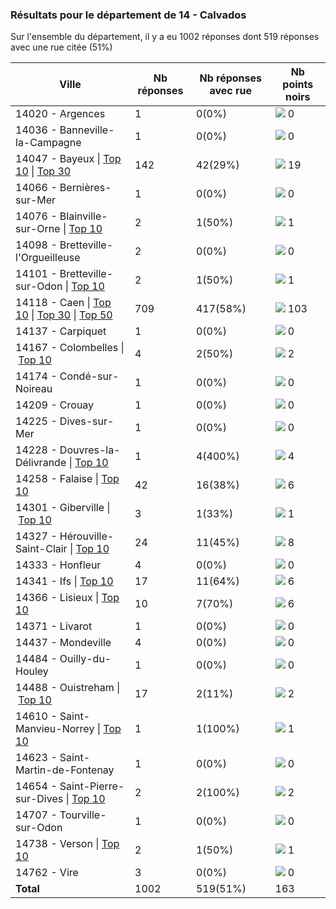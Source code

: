 ### Résultats pour le département de 14 - Calvados

Sur l'ensemble du département, il y a eu 1002 réponses dont 519 réponses avec une rue citée (51%)

| Ville | Nb réponses | Nb réponses avec rue | Nb points noirs |
|-------------|-------------|----------------------|-----------------|
|14020 - Argences|1|0(0%)|<img src="../../img/bar_0.gif" />&nbsp;0|
|14036 - Banneville-la-Campagne|1|0(0%)|<img src="../../img/bar_0.gif" />&nbsp;0|
|14047 - Bayeux&nbsp;&#124;&nbsp;<a href='14047 - Bayeux_top10.md'>Top 10</a>&nbsp;&#124;&nbsp;<a href='14047 - Bayeux_top19.md'>Top 30</a>|142|42(29%)|<img src="../../img/bar_11.gif" />&nbsp;19|
|14066 - Bernières-sur-Mer|1|0(0%)|<img src="../../img/bar_0.gif" />&nbsp;0|
|14076 - Blainville-sur-Orne&nbsp;&#124;&nbsp;<a href='14076 - Blainville-sur-Orne_top1.md'>Top 10</a>|2|1(50%)|<img src="../../img/bar_0.gif" />&nbsp;1|
|14098 - Bretteville-l'Orgueilleuse|2|0(0%)|<img src="../../img/bar_0.gif" />&nbsp;0|
|14101 - Bretteville-sur-Odon&nbsp;&#124;&nbsp;<a href='14101 - Bretteville-sur-Odon_top1.md'>Top 10</a>|2|1(50%)|<img src="../../img/bar_0.gif" />&nbsp;1|
|14118 - Caen&nbsp;&#124;&nbsp;<a href='14118 - Caen_top10.md'>Top 10</a>&nbsp;&#124;&nbsp;<a href='14118 - Caen_top30.md'>Top 30</a>&nbsp;&#124;&nbsp;<a href='14118 - Caen_top50.md'>Top 50</a>|709|417(58%)|<img src="../../img/bar_63.gif" />&nbsp;103|
|14137 - Carpiquet|1|0(0%)|<img src="../../img/bar_0.gif" />&nbsp;0|
|14167 - Colombelles&nbsp;&#124;&nbsp;<a href='14167 - Colombelles_top2.md'>Top 10</a>|4|2(50%)|<img src="../../img/bar_1.gif" />&nbsp;2|
|14174 - Condé-sur-Noireau|1|0(0%)|<img src="../../img/bar_0.gif" />&nbsp;0|
|14209 - Crouay|1|0(0%)|<img src="../../img/bar_0.gif" />&nbsp;0|
|14225 - Dives-sur-Mer|1|0(0%)|<img src="../../img/bar_0.gif" />&nbsp;0|
|14228 - Douvres-la-Délivrande&nbsp;&#124;&nbsp;<a href='14228 - Douvres-la-Délivrande_top4.md'>Top 10</a>|1|4(400%)|<img src="../../img/bar_2.gif" />&nbsp;4|
|14258 - Falaise&nbsp;&#124;&nbsp;<a href='14258 - Falaise_top6.md'>Top 10</a>|42|16(38%)|<img src="../../img/bar_3.gif" />&nbsp;6|
|14301 - Giberville&nbsp;&#124;&nbsp;<a href='14301 - Giberville_top1.md'>Top 10</a>|3|1(33%)|<img src="../../img/bar_0.gif" />&nbsp;1|
|14327 - Hérouville-Saint-Clair&nbsp;&#124;&nbsp;<a href='14327 - Hérouville-Saint-Clair_top8.md'>Top 10</a>|24|11(45%)|<img src="../../img/bar_4.gif" />&nbsp;8|
|14333 - Honfleur|4|0(0%)|<img src="../../img/bar_0.gif" />&nbsp;0|
|14341 - Ifs&nbsp;&#124;&nbsp;<a href='14341 - Ifs_top6.md'>Top 10</a>|17|11(64%)|<img src="../../img/bar_3.gif" />&nbsp;6|
|14366 - Lisieux&nbsp;&#124;&nbsp;<a href='14366 - Lisieux_top6.md'>Top 10</a>|10|7(70%)|<img src="../../img/bar_3.gif" />&nbsp;6|
|14371 - Livarot|1|0(0%)|<img src="../../img/bar_0.gif" />&nbsp;0|
|14437 - Mondeville|4|0(0%)|<img src="../../img/bar_0.gif" />&nbsp;0|
|14484 - Ouilly-du-Houley|1|0(0%)|<img src="../../img/bar_0.gif" />&nbsp;0|
|14488 - Ouistreham&nbsp;&#124;&nbsp;<a href='14488 - Ouistreham_top2.md'>Top 10</a>|17|2(11%)|<img src="../../img/bar_1.gif" />&nbsp;2|
|14610 - Saint-Manvieu-Norrey&nbsp;&#124;&nbsp;<a href='14610 - Saint-Manvieu-Norrey_top1.md'>Top 10</a>|1|1(100%)|<img src="../../img/bar_0.gif" />&nbsp;1|
|14623 - Saint-Martin-de-Fontenay|1|0(0%)|<img src="../../img/bar_0.gif" />&nbsp;0|
|14654 - Saint-Pierre-sur-Dives&nbsp;&#124;&nbsp;<a href='14654 - Saint-Pierre-sur-Dives_top2.md'>Top 10</a>|2|2(100%)|<img src="../../img/bar_1.gif" />&nbsp;2|
|14707 - Tourville-sur-Odon|1|0(0%)|<img src="../../img/bar_0.gif" />&nbsp;0|
|14738 - Verson&nbsp;&#124;&nbsp;<a href='14738 - Verson_top1.md'>Top 10</a>|2|1(50%)|<img src="../../img/bar_0.gif" />&nbsp;1|
|14762 - Vire|3|0(0%)|<img src="../../img/bar_0.gif" />&nbsp;0|
| **Total** |1002|519(51%)|163|
